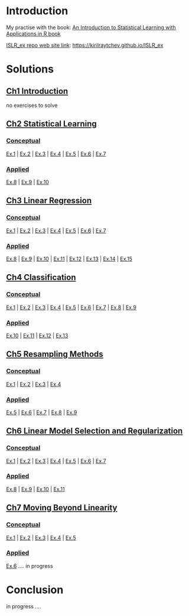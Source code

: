 # Introduction

My practise with the book: [An Introduction to Statistical Learning with Applications in R book](http://www-bcf.usc.edu/~gareth/ISL/) 

[ISLR_ex repo web site link](https://kirilraytchev.github.io/ISLR_ex): https://kirilraytchev.github.io/ISLR_ex

# Solutions

## [Ch1 Introduction]() 

no exercises to solve

## [Ch2 Statistical Learning](https://kirilraytchev.github.io/ISLR_ex/Ch2.html)

### [Conceptual](https://kirilraytchev.github.io/ISLR_ex/Ch2.html#conceptual)

[Ex.1](https://kirilraytchev.github.io/ISLR_ex/Ch2.html#ex1) |
[Ex.2](https://kirilraytchev.github.io/ISLR_ex/Ch2.html#ex2) |
[Ex.3](https://kirilraytchev.github.io/ISLR_ex/Ch2.html#ex3) |
[Ex.4](https://kirilraytchev.github.io/ISLR_ex/Ch2.html#ex4) |
[Ex.5](https://kirilraytchev.github.io/ISLR_ex/Ch2.html#ex5) |
[Ex.6](https://kirilraytchev.github.io/ISLR_ex/Ch2.html#ex6) |
[Ex.7](https://kirilraytchev.github.io/ISLR_ex/Ch2.html#ex7)

### [Applied](https://kirilraytchev.github.io/ISLR_ex/Ch2.html#applied)

[Ex.8](https://kirilraytchev.github.io/ISLR_ex/Ch2.html#ex8) |
[Ex.9](https://kirilraytchev.github.io/ISLR_ex/Ch2.html#ex9) |
[Ex.10](https://kirilraytchev.github.io/ISLR_ex/Ch2.html#ex10) 

## [Ch3 Linear Regression](https://kirilraytchev.github.io/ISLR_ex/Ch3.html)

### [Conceptual](https://kirilraytchev.github.io/ISLR_ex/Ch3.html#conceptual)

[Ex.1](https://kirilraytchev.github.io/ISLR_ex/Ch3.html#ex1) |
[Ex.2](https://kirilraytchev.github.io/ISLR_ex/Ch3.html#ex2) |
[Ex.3](https://kirilraytchev.github.io/ISLR_ex/Ch3.html#ex3) |
[Ex.4](https://kirilraytchev.github.io/ISLR_ex/Ch3.html#ex4) |
[Ex.5](https://kirilraytchev.github.io/ISLR_ex/Ch3.html#ex5) |
[Ex.6](https://kirilraytchev.github.io/ISLR_ex/Ch3.html#ex6) |
[Ex.7](https://kirilraytchev.github.io/ISLR_ex/Ch3.html#ex7)

### [Applied](https://kirilraytchev.github.io/ISLR_ex/Ch3.html#applied)

[Ex.8](https://kirilraytchev.github.io/ISLR_ex/Ch3.html#ex8) |
[Ex.9](https://kirilraytchev.github.io/ISLR_ex/Ch3.html#ex9) |
[Ex.10](https://kirilraytchev.github.io/ISLR_ex/Ch3.html#ex10) |
[Ex.11](https://kirilraytchev.github.io/ISLR_ex/Ch3.html#ex11) |
[Ex.12](https://kirilraytchev.github.io/ISLR_ex/Ch3.html#ex12) |
[Ex.13](https://kirilraytchev.github.io/ISLR_ex/Ch3.html#ex13) |
[Ex.14](https://kirilraytchev.github.io/ISLR_ex/Ch3.html#ex14) |
[Ex.15](https://kirilraytchev.github.io/ISLR_ex/Ch3.html#ex15) 

## [Ch4 Classification](https://kirilraytchev.github.io/ISLR_ex/Ch4.html) 

### [Conceptual](https://kirilraytchev.github.io/ISLR_ex/Ch4.html#conceptual)

[Ex.1](https://kirilraytchev.github.io/ISLR_ex/Ch4.html#ex1) |
[Ex.2](https://kirilraytchev.github.io/ISLR_ex/Ch4.html#ex2) |
[Ex.3](https://kirilraytchev.github.io/ISLR_ex/Ch4.html#ex3) |
[Ex.4](https://kirilraytchev.github.io/ISLR_ex/Ch4.html#ex4) |
[Ex.5](https://kirilraytchev.github.io/ISLR_ex/Ch4.html#ex5) |
[Ex.6](https://kirilraytchev.github.io/ISLR_ex/Ch4.html#ex6) |
[Ex.7](https://kirilraytchev.github.io/ISLR_ex/Ch4.html#ex7) |
[Ex.8](https://kirilraytchev.github.io/ISLR_ex/Ch4.html#ex8) |
[Ex.9](https://kirilraytchev.github.io/ISLR_ex/Ch4.html#ex9)

### [Applied](https://kirilraytchev.github.io/ISLR_ex/Ch4.html#applied)

[Ex.10](https://kirilraytchev.github.io/ISLR_ex/Ch4.html#ex10) |
[Ex.11](https://kirilraytchev.github.io/ISLR_ex/Ch4.html#ex11) |
[Ex.12](https://kirilraytchev.github.io/ISLR_ex/Ch4.html#ex12) |
[Ex.13](https://kirilraytchev.github.io/ISLR_ex/Ch4.html#ex13) 

## [Ch5 Resampling Methods](https://kirilraytchev.github.io/ISLR_ex/Ch5.html) 

### [Conceptual](https://kirilraytchev.github.io/ISLR_ex/Ch5.html#conceptual)

[Ex.1](https://kirilraytchev.github.io/ISLR_ex/Ch5.html#ex1) |
[Ex.2](https://kirilraytchev.github.io/ISLR_ex/Ch5.html#ex2) | 
[Ex.3](https://kirilraytchev.github.io/ISLR_ex/Ch5.html#ex3) |
[Ex.4](https://kirilraytchev.github.io/ISLR_ex/Ch5.html#ex4)

### [Applied](https://kirilraytchev.github.io/ISLR_ex/Ch5.html#applied)

[Ex.5](https://kirilraytchev.github.io/ISLR_ex/Ch5.html#ex5) |
[Ex.6](https://kirilraytchev.github.io/ISLR_ex/Ch5.html#ex6) |
[Ex.7](https://kirilraytchev.github.io/ISLR_ex/Ch5.html#ex7) |
[Ex.8](https://kirilraytchev.github.io/ISLR_ex/Ch5.html#ex8) |
[Ex.9](https://kirilraytchev.github.io/ISLR_ex/Ch5.html#ex9)

## [Ch6 Linear Model Selection and Regularization](https://kirilraytchev.github.io/ISLR_ex/Ch6.html) 

### [Conceptual](https://kirilraytchev.github.io/ISLR_ex/Ch6.html#conceptual)

[Ex.1](https://kirilraytchev.github.io/ISLR_ex/Ch6.html#ex1) |
[Ex.2](https://kirilraytchev.github.io/ISLR_ex/Ch6.html#ex2) |
[Ex.3](https://kirilraytchev.github.io/ISLR_ex/Ch6.html#ex3) |
[Ex.4](https://kirilraytchev.github.io/ISLR_ex/Ch6.html#ex4) |
[Ex.5](https://kirilraytchev.github.io/ISLR_ex/Ch6.html#ex5) |
[Ex.6](https://kirilraytchev.github.io/ISLR_ex/Ch6.html#ex6) |
[Ex.7](https://kirilraytchev.github.io/ISLR_ex/Ch6.html#ex7)

### [Applied](https://kirilraytchev.github.io/ISLR_ex/Ch6.html#applied)

[Ex.8](https://kirilraytchev.github.io/ISLR_ex/Ch6.html#ex8) |
[Ex.9](https://kirilraytchev.github.io/ISLR_ex/Ch6.html#ex9) |
[Ex.10](https://kirilraytchev.github.io/ISLR_ex/Ch6.html#ex10) |
[Ex.11](https://kirilraytchev.github.io/ISLR_ex/Ch6.html#ex11) 

## [Ch7 Moving Beyond Linearity](https://kirilraytchev.github.io/ISLR_ex/Ch7.html) 

### [Conceptual](https://kirilraytchev.github.io/ISLR_ex/Ch7.html#conceptual)

[Ex.1](https://kirilraytchev.github.io/ISLR_ex/Ch7.html#ex1) |
[Ex.2](https://kirilraytchev.github.io/ISLR_ex/Ch7.html#ex2) |
[Ex.3](https://kirilraytchev.github.io/ISLR_ex/Ch7.html#ex3) |
[Ex.4](https://kirilraytchev.github.io/ISLR_ex/Ch7.html#ex4) |
[Ex.5](https://kirilraytchev.github.io/ISLR_ex/Ch7.html#ex5) 

### [Applied](https://kirilraytchev.github.io/ISLR_ex/Ch7.html#applied)

[Ex.6](https://kirilraytchev.github.io/ISLR_ex/Ch7.html#ex6) .... in progress

# Conclusion

in progress ....